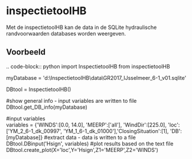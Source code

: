 inspectietoolHB
===========
Met de inspectietoolHB kan de data in de SQLite hydraulische randvoorwaarden databases worden weergeven.



Voorbeeld
--------

.. code-block:: python
import InspectietoolHB from inspectietoolHB

myDatabase = 'd:\InspectietoolHB\data\GR2017_IJsselmeer_6-1_v01.sqlite'

DBtool = InspectietoolHB()

#show general info - input variables are written to file
DBtool.get_DB_info(myDatabase)

#input variables  
variables = {'WINDS':[0.0, 14.0], 'MEERP':['all'], 'WindDir':[225.0], 'loc':['YM_2_6-1_dk_00997', 'YM_1_6-1_dk_01000'],'ClosingSituation':[1], 'DB':[myDatabase]}
#extract data - data is written to a file
DBtool.DBinput('Hsign', variables)
#plot results based on the text file
DBtool.create_plot(X='loc',Y='Hsign',Z1='MEERP',Z2='WINDS')
